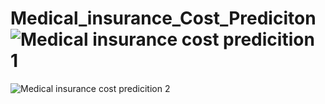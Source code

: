 # Medical_insurance_Cost_Prediciton![Medical insurance cost predicition 1](https://github.com/sanjeevrana90/Medical_insurance_Cost_Prediciton/assets/122264554/86a06256-7b53-474a-8b52-4e8ba8d147f6)
![Medical insurance cost predicition 2](https://github.com/sanjeevrana90/Medical_insurance_Cost_Prediciton/assets/122264554/9702b7dc-861f-4a93-8349-3484a01620c5)

